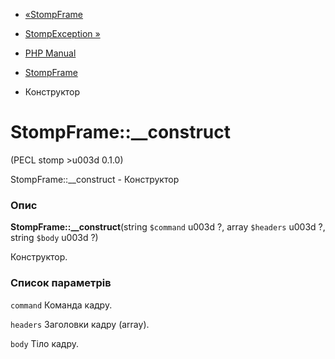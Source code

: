 - [«StompFrame](class.stompframe.md)
- [StompException »](class.stompexception.md)

- [PHP Manual](index.md)
- [StompFrame](class.stompframe.md)
- Конструктор

# StompFrame::\_\_construct

(PECL stomp \>u003d 0.1.0)

StompFrame::\_\_construct - Конструктор

### Опис

**StompFrame::\_\_construct**(string `$command` u003d ?, array `$headers` u003d
?, string `$body` u003d ?)

Конструктор.

### Список параметрів

`command`
Команда кадру.

`headers`
Заголовки кадру (array).

`body`
Тіло кадру.
